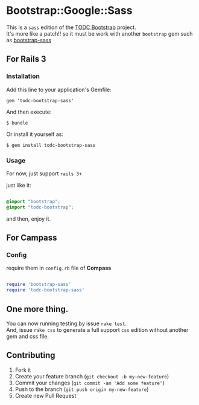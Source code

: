 # Bootstrap::Google::Sass

This is a `sass` edition of the [TODC Bootstrap](http://todc.github.com/todc-bootstrap/) project.  
It's more like a patch!! so it must be work with another `bootstrap` gem such as [bootstrap-sass](https://github.com/thomas-mcdonald/bootstrap-sass)  

## For Rails 3

### Installation

Add this line to your application's Gemfile:

    gem 'todc-bootstrap-sass'

And then execute:

    $ bundle

Or install it yourself as:

    $ gem install todc-bootstrap-sass

### Usage

For now, just support `rails 3+`  

just like it:

```scss

@import "bootstrap";
@import "todc-bootstrap";

```

and then, enjoy it.

## For Campass

### Config

require them in `config.rb` file of **Compass**

```ruby

require 'bootstrap-sass'
require 'todc-bootstrap-sass'

```

## One more thing.
You can now running testing by issue `rake test`.  
And, issue `rake css` to generate a full support `css` edition without another gem and css file.

## Contributing

1. Fork it
2. Create your feature branch (`git checkout -b my-new-feature`)
3. Commit your changes (`git commit -am 'Add some feature'`)
4. Push to the branch (`git push origin my-new-feature`)
5. Create new Pull Request
